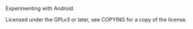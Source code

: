Experimenting with Android.

Licensed under the GPLv3 or later, see COPYING for a copy of the license.
